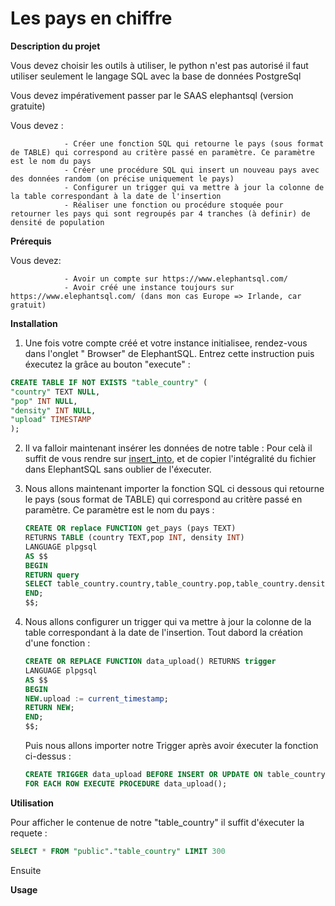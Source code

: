 


 
# Les pays en chiffre


**Description du projet**

Vous devez choisir les outils à utiliser, le python n'est pas autorisé il faut utiliser seulement le langage SQL avec la base de données PostgreSql

Vous devez impérativement passer par le SAAS elephantsql (version gratuite)

Vous devez :

                - Créer une fonction SQL qui retourne le pays (sous format de TABLE) qui correspond au critère passé en paramètre. Ce paramètre est le nom du pays
                - Créer une procédure SQL qui insert un nouveau pays avec des données random (on précise uniquement le pays)
                - Configurer un trigger qui va mettre à jour la colonne de la table correspondant à la date de l'insertion
                - Réaliser une fonction ou procédure stoquée pour retourner les pays qui sont regroupés par 4 tranches (à definir) de densité de population


**Prérequis**

Vous devez: 

                - Avoir un compte sur https://www.elephantsql.com/ 
                - Avoir créé une instance toujours sur https://www.elephantsql.com/ (dans mon cas Europe => Irlande, car gratuit)


**Installation**

1.  Une fois votre compte créé et votre instance initialisee, rendez-vous dans l'onglet " Browser" de ElephantSQL.
    Entrez cette instruction puis éxecutez la grâce au bouton "execute" : 

```SQL
CREATE TABLE IF NOT EXISTS "table_country" (
"country" TEXT NULL,
"pop" INT NULL,
"density" INT NULL,
"upload" TIMESTAMP
);
```

2.  Il va falloir maintenant insérer les données de notre table : 
    Pour celà il suffit de vous rendre sur [insert_into](https://github.com/TOMCASS/P3_pays/blob/origin/developTom/creation_table/insert_into.sql), et de copier l'intégralité du fichier dans ElephantSQL sans oublier de l'éxecuter.

3.  Nous allons maintenant importer la fonction SQL ci dessous qui retourne le pays (sous format de TABLE) 
    qui correspond au critère passé en paramètre. Ce paramètre est le nom du pays : 

    ```SQL
    CREATE OR replace FUNCTION get_pays (pays TEXT) 
    RETURNS TABLE (country TEXT,pop INT, density INT)
    LANGUAGE plpgsql
    AS $$
    BEGIN
    RETURN query 
    SELECT table_country.country,table_country.pop,table_country.density FROM table_country WHERE table_country.country = pays;
    END;
    $$;
    ```
                                
4.  Nous allons configurer un trigger qui va mettre à jour la colonne de la table correspondant à la 
    date de l'insertion.
    Tout dabord la création d'une fonction : 

    ```SQL
    CREATE OR REPLACE FUNCTION data_upload() RETURNS trigger
    LANGUAGE plpgsql
    AS $$
    BEGIN
    NEW.upload := current_timestamp;
    RETURN NEW;
    END;
    $$;
    ```
    Puis nous allons importer notre Trigger après avoir éxecuter la fonction ci-dessus : 

    ```SQL
    CREATE TRIGGER data_upload BEFORE INSERT OR UPDATE ON table_country      
    FOR EACH ROW EXECUTE PROCEDURE data_upload();
    ```










**Utilisation** 

Pour afficher le contenue de notre "table_country" il suffit d'éxecuter la requete :

```SQL
SELECT * FROM "public"."table_country" LIMIT 300
```

Ensuite 



**Usage** 





